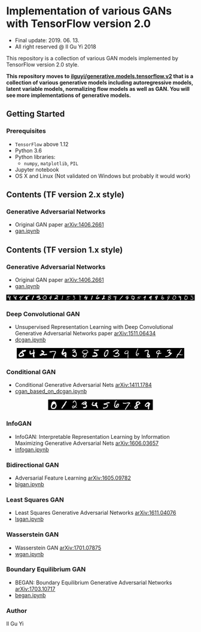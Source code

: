 # Implementation of various GANs with TensorFlow version 2.0
* Final update: 2019. 06. 13.
* All right reserved @ Il Gu Yi 2018

This repository is a collection of various GAN models implemented by TensorFlow version 2.0 style.

**This repository moves to [ilguyi/generative.models.tensorflow.v2](https://github.com/ilguyi/generative.models.tensorflow.v2)
that is a collection of various generative models including autoregressive models,
latent variable models, normalizing flow models as well as GAN.
You will see more implementations of generative models.**



## Getting Started

### Prerequisites
* `TensorFlow` above 1.12
* Python 3.6
* Python libraries:
  * `numpy`, `matplotlib`, `PIL`
* Jupyter notebook
* OS X and Linux (Not validated on Windows but probably it would work)



## Contents (TF version 2.x style)

### Generative Adversarial Networks
* Original GAN paper [arXiv:1406.2661](https://arxiv.org/abs/1406.2661)
* [gan.ipynb](https://nbviewer.jupyter.org/github/ilguyi/gans.tensorflow.v2/blob/master/tf.v2/gan.ipynb)





## Contents (TF version 1.x style)

### Generative Adversarial Networks
* Original GAN paper [arXiv:1406.2661](https://arxiv.org/abs/1406.2661)
* [gan.ipynb](https://nbviewer.jupyter.org/github/ilguyi/gans.tensorflow.v2/blob/master/tf.v1/gan.ipynb)
<div align="center">
<img src='./tf.v1/results/gan.result.ckpt.149969.jpg'>
</div>



### Deep Convolutional GAN
* Unsupervised Representation Learning with Deep Convolutional
Generative Adversarial Networks paper [arXiv:1511.06434](https://arxiv.org/abs/1511.06434)
* [dcgan.ipynb](https://nbviewer.jupyter.org/github/ilguyi/gans.tensorflow.v2/blob/master/tf.v1/dcgan.ipynb)
<div align="center">
<img src='./tf.v1/results/dcgan.result.ckpt.28112.jpg'>
</div>


### Conditional GAN
* Conditional Generative Adversarial Nets [arXiv:1411.1784](https://arxiv.org/abs/1411.1784)
* [cgan_based_on_dcgan.ipynb](https://nbviewer.jupyter.org/github/ilguyi/gans.tensorflow.v1/blob/master/cgan_based_on_dcgan.ipynb)
<div align="center">
<img src='./tf.v1/results/cgan.result.ckpt.18745.jpg'>
</div>


### InfoGAN
* InfoGAN: Interpretable Representation Learning by Information Maximizing Generative Adversarial Nets [arXiv:1606.03657](https://arxiv.org/abs/1606.03657)
* [infogan.ipynb](https://nbviewer.jupyter.org/github/ilguyi/gans.tensorflow.v2/blob/master/tf.v1/infogan.ipynb)


### Bidirectional GAN
* Adversarial Feature Learning [arXiv:1605.09782](https://arxiv.org/abs/1605.09782)
* [bigan.ipynb](https://nbviewer.jupyter.org/github/ilguyi/gans.tensorflow.v2/blob/master/tf.v1/bigan.ipynb)


### Least Squares GAN
* Least Squares Generative Adversarial Networks [arXiv:1611.04076](https://arxiv.org/abs/1611.04076)
* [lsgan.ipynb](https://nbviewer.jupyter.org/github/ilguyi/gans.tensorflow.v2/blob/master/tf.v1/lsgan.ipynb)


### Wasserstein GAN
* Wasserstein GAN [arXiv:1701.07875](https://arxiv.org/abs/1701.07875)
* [wgan.ipynb](https://nbviewer.jupyter.org/github/ilguyi/gans.tensorflow.v2/blob/master/tf.v1/wgan.ipynb)


### Boundary Equilibrium GAN
* BEGAN: Boundary Equilibrium Generative Adversarial Networks [arXiv:1703.10717](https://arxiv.org/abs/1703.10717)
* [began.ipynb](https://nbviewer.jupyter.org/github/ilguyi/gans.tensorflow.v2/blob/master/tf.v1/began.ipynb)


### Author
Il Gu Yi
